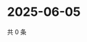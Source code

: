 # 2025-06-05

共 0 条

<!-- BEGIN ZHIHUQUESTIONS -->
<!-- 最后更新时间 Thu Jun 05 2025 21:26:44 GMT+0800 (China Standard Time) -->

<!-- END ZHIHUQUESTIONS -->
